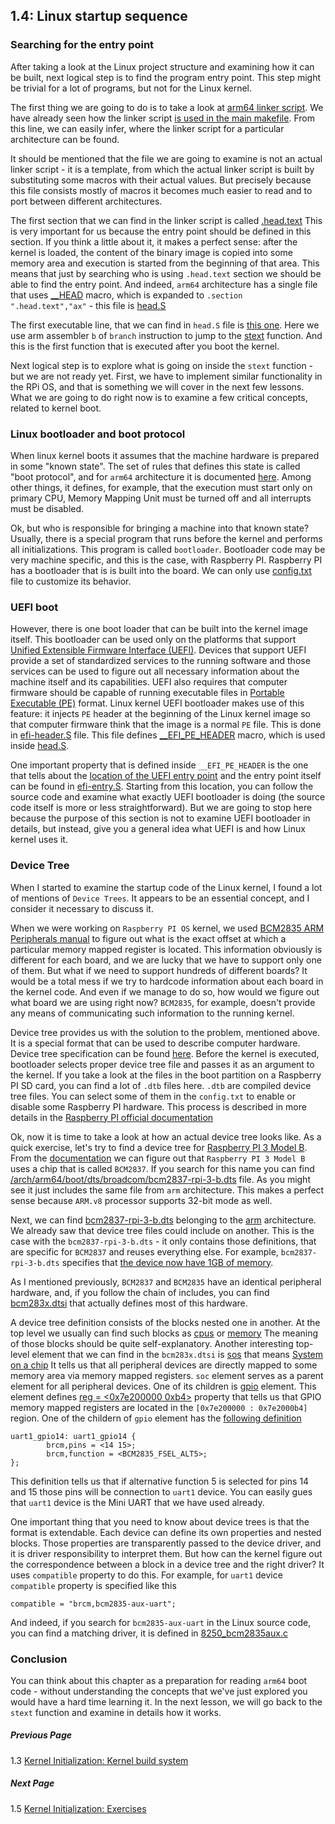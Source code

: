 ## 1.4: Linux startup sequence

### Searching for the entry point

After taking a look at the Linux project structure and examining how it can be built, next logical step is to find the program entry point. This step might be trivial for a lot of programs, but not for the Linux kernel. 

The first thing we are going to do is to take a look at [arm64 linker script](https://github.com/torvalds/linux/blob/v4.14/arch/arm64/kernel/vmlinux.lds.S). We have already seen how the linker script [is used in the main makefile](https://github.com/torvalds/linux/blob/v4.14/Makefile#L970). From this line, we can easily infer, where the linker script for a particular architecture can be found.

It should be mentioned that the file we are going to examine is not an actual linker script - it is a template, from which the actual linker script is built by substituting some macros with their actual values. But precisely because this file consists mostly of macros it becomes much easier to read and to port between different architectures.

The first section that we can find in the linker script is called [.head.text](https://github.com/torvalds/linux/blob/v4.14/arch/arm64/kernel/vmlinux.lds.S#L96) This is very important for us because the entry point should be defined in this section. If you think a little about it, it makes a perfect sense: after the kernel is loaded, the content of the binary image is copied into some memory area and execution is started from the beginning of that area. This means that just by searching who is using `.head.text` section we should be able to find the entry point. And indeed, `arm64` architecture has a single file that uses [__HEAD](https://github.com/torvalds/linux/blob/v4.14/include/linux/init.h#L90) macro, which is expanded to `.section    ".head.text","ax"` - this file is [head.S](https://github.com/torvalds/linux/blob/v4.14/arch/arm64/kernel/head.S)

The first executable line, that we can find in `head.S` file is [this one](https://github.com/torvalds/linux/blob/v4.14/arch/arm64/kernel/head.S#L85). Here we use arm assembler `b` of `branch` instruction to jump to the [stext](https://github.com/torvalds/linux/blob/v4.14/arch/arm64/kernel/head.S#L116) function. And this is the first function that is executed after you boot the kernel.

Next logical step is to explore what is going on inside the `stext` function - but we are not ready yet. First, we have to implement similar functionality in the RPi OS, and that is something we will cover in the next few lessons. What we are going to do right now is to examine a few critical concepts, related to kernel boot.

### Linux bootloader and boot protocol

When linux kernel boots it assumes that the machine hardware is prepared in some "known state". The set of rules that defines this state is called "boot protocol", and for `arm64` architecture it is documented [here](https://github.com/torvalds/linux/blob/v4.14/Documentation/arm64/booting.txt). Among other things, it defines, for example, that the execution must start only on primary CPU, Memory Mapping Unit must be turned off and all interrupts must be disabled. 

Ok, but who is responsible for bringing a machine into that known state? Usually, there is a special program that runs before the kernel and performs all initializations. This program is called `bootloader`. Bootloader code may be very machine specific, and this is the case, with Raspberry PI. Raspberry PI has a bootloader that is is built into the board. We can only use [config.txt](https://www.raspberrypi.org/documentation/configuration/config-txt/) file to customize its behavior. 

### UEFI boot

However, there is one boot loader that can be built into the kernel image itself. This bootloader can be used only on the platforms that support [Unified Extensible Firmware Interface (UEFI)](https://en.wikipedia.org/wiki/Unified_Extensible_Firmware_Interface). Devices that support UEFI provide a set of standardized services to the running software and those services can be used to figure out all necessary information about the machine itself and its capabilities. UEFI also requires that computer firmware should be capable of running executable files in [Portable Executable (PE)](https://en.wikipedia.org/wiki/Portable_Executable) format. Linux kernel UEFI bootloader makes use of this feature: it injects `PE` header at the beginning of the Linux kernel image so that computer firmware think that the image is a normal `PE` file. This is done in [efi-header.S](https://github.com/torvalds/linux/blob/v4.14/arch/arm64/kernel/efi-header.S) file. This file defines [__EFI_PE_HEADER](https://github.com/torvalds/linux/blob/v4.14/arch/arm64/kernel/efi-header.S#L13) macro, which is used inside [head.S](https://github.com/torvalds/linux/blob/v4.14/arch/arm64/kernel/head.S#L98).

One important property that is defined inside `__EFI_PE_HEADER` is the one that tells about the [location of the UEFI entry point](https://github.com/torvalds/linux/blob/v4.14/arch/arm64/kernel/efi-header.S#L33) and the entry point itself can be found in [efi-entry.S](https://github.com/torvalds/linux/blob/v4.14/arch/arm64/kernel/efi-entry.S#L32). Starting from this location, you can follow the source code and examine what exactly UEFI bootloader is doing (the source code itself is more or less straightforward). But we are going to stop here because the purpose of this section is not to examine UEFI bootloader in details, but instead, give you a general idea what UEFI is and how Linux kernel uses it.

### Device Tree

When I started to examine the startup code of the Linux kernel, I found a lot of mentions of `Device Trees`. It appears to be an essential concept, and I consider it necessary to discuss it.

When we were working on `Raspberry PI OS` kernel, we used [BCM2835 ARM Peripherals manual](https://www.raspberrypi.org/documentation/hardware/raspberrypi/bcm2835/BCM2835-ARM-Peripherals.pdf) to figure out what is the exact offset at which a particular memory mapped register is located. This information obviously is different for each board, and we are lucky that we have to support only one of them. But what if we need to support hundreds of different boards? It would be a total mess if we try to hardcode information about each board in the kernel code. And even if we manage to do so, how would we figure out what board we are using right now? `BCM2835`, for example, doesn't provide any means of communicating such information to the running kernel.

Device tree provides us with the solution to the problem, mentioned above. It is a special format that can be used to describe computer hardware. Device tree specification can be found [here](https://www.devicetree.org/). Before the kernel is executed, bootloader selects proper device tree file and passes it as an argument to the kernel. If you take a look at the files in the boot partition on a Raspberry PI SD card, you can find a lot of `.dtb` files here. `.dtb` are compiled device tree files. You can select some of them in the `config.txt` to enable or disable some Raspberry PI  hardware. This process is described in more details in the [Raspberry PI official documentation](https://www.raspberrypi.org/documentation/configuration/device-tree.md)

Ok, now it is time to take a look at how an actual device tree looks like. As a quick exercise, let's try to find a device tree for [Raspberry PI 3 Model B](https://www.raspberrypi.org/products/raspberry-pi-3-model-b/). From the [documentation](https://www.raspberrypi.org/documentation/hardware/raspberrypi/bcm2837/README.md) we can figure out that `Raspberry PI 3 Model B` uses a chip that is called `BCM2837`. If you search for this name you can find [/arch/arm64/boot/dts/broadcom/bcm2837-rpi-3-b.dts](https://github.com/torvalds/linux/blob/v4.14/arch/arm64/boot/dts/broadcom/bcm2837-rpi-3-b.dts)  file. As you might see it just includes the same file from `arm` architecture. This makes a perfect sense because `ARM.v8` processor supports 32-bit mode as well.

Next, we can find [bcm2837-rpi-3-b.dts](https://github.com/torvalds/linux/blob/v4.14/arch/arm/boot/dts/bcm2837-rpi-3-b.dts) belonging to the [arm](https://github.com/torvalds/linux/tree/v4.14/arch/arm) architecture. We already saw that device tree files could include on another. This is the case with the  `bcm2837-rpi-3-b.dts` - it only contains those definitions, that are specific for `BCM2837` and reuses everything else. For example,  `bcm2837-rpi-3-b.dts` specifies that [the device now have 1GB of memory](https://github.com/torvalds/linux/blob/v4.14/arch/arm/boot/dts/bcm2837-rpi-3-b.dts#L18). 

As I mentioned previously, `BCM2837` and `BCM2835` have an identical peripheral hardware, and, if you follow the chain of includes, you can find [bcm283x.dtsi](https://github.com/torvalds/linux/blob/v4.14/arch/arm/boot/dts/bcm283x.dtsi) that actually defines most of this hardware. 

A device tree definition consists of the blocks nested one in another. At the top level we usually can find such blocks as [cpus](https://github.com/torvalds/linux/blob/v4.14/arch/arm/boot/dts/bcm2837.dtsi#L30) or [memory](https://github.com/torvalds/linux/blob/v4.14/arch/arm/boot/dts/bcm2837-rpi-3-b.dts#L17) The meaning of those blocks should be quite self-explanatory. Another interesting top-level element that we can find in the `bcm283x.dtsi` is [sos](https://github.com/torvalds/linux/blob/v4.14/arch/arm/boot/dts/bcm283x.dtsi#L52) that means [System on a chip](https://en.wikipedia.org/wiki/System_on_a_chip) It tells us that all peripheral devices are directly mapped to some memory area via memory mapped registers. `soc` element serves as a parent element for all peripheral devices. One of its children is [gpio](https://github.com/torvalds/linux/blob/v4.14/arch/arm/boot/dts/bcm283x.dtsi#L147) element. This element defines [reg = <0x7e200000 0xb4>](https://github.com/torvalds/linux/blob/v4.14/arch/arm/boot/dts/bcm283x.dtsi#L149) property that tells us that GPIO memory mapped registers are located in the  `[0x7e200000 : 0x7e2000b4]` region. One of the childern of `gpio` element has the [following definition](https://github.com/torvalds/linux/blob/v4.14/arch/arm/boot/dts/bcm283x.dtsi#L474)

```
uart1_gpio14: uart1_gpio14 {
        brcm,pins = <14 15>;
        brcm,function = <BCM2835_FSEL_ALT5>;
};
``` 
This definition tells us that if alternative function 5 is selected for pins 14 and 15 those pins will be connection to `uart1` device. You can easily gues that `uart1` device is the Mini UART that we have used already.

One important thing that you need to know about device trees is that the format is extendable. Each device can define its own properties and nested blocks. Those properties are transparently passed to the device driver, and it is driver responsibility to interpret them. But how can the kernel figure out the correspondence between a block in a device tree and the right driver? It uses `compatible` property to do this. For example, for `uart1` device `compatible` property is specified like this

```
compatible = "brcm,bcm2835-aux-uart";
```

And indeed, if you search for `bcm2835-aux-uart` in the Linux source code, you can find a matching driver, it is defined in [8250_bcm2835aux.c](https://github.com/torvalds/linux/blob/v4.14/drivers/tty/serial/8250/8250_bcm2835aux.c)

### Conclusion

You can think about this chapter as a preparation for reading `arm64` boot code - without understanding the concepts that we've just explored you would have a hard time learning it. In the next lesson, we will go back to the `stext` function and examine in details how it works.

##### Previous Page

1.3 [Kernel Initialization: Kernel build system](../../../docs/lesson01/linux/build-system.md)

##### Next Page

1.5 [Kernel Initialization: Exercises](../../../docs/lesson01/exercises.md)

